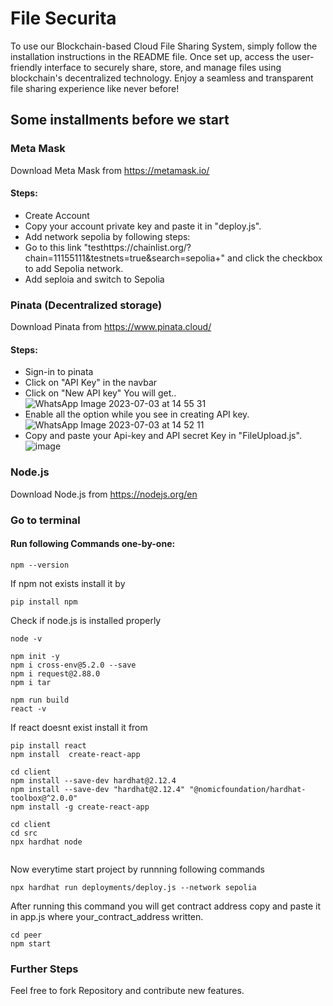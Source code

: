 # File Securita
To use our Blockchain-based Cloud File Sharing System, simply follow the installation instructions in the README file. Once set up, access the user-friendly interface to securely share, store, and manage files using blockchain's decentralized technology. Enjoy a seamless and transparent file sharing experience like never before!

## Some installments before we start
### Meta Mask
Download  Meta Mask from https://metamask.io/ 
<br>
#### Steps:
* Create Account
* Copy your account private key and paste it in "deploy.js".
* Add network sepolia by following steps:
* Go to this link "testhttps://chainlist.org/?chain=11155111&testnets=true&search=sepolia+" and click the checkbox to add Sepolia network.
* Add seploia and switch to Sepolia
### Pinata (Decentralized storage)
Download  Pinata from https://www.pinata.cloud/
<br>
#### Steps:
* Sign-in to pinata
* Click on "API Key" in the navbar
* Click on "New API key" You will get..
  ![WhatsApp Image 2023-07-03 at 14 55 31](https://github.com/komal5689/Blockchain-based-file-sharing-system/assets/109617644/16107357-3dbb-4c27-8591-d99e71b5fa4a)
* Enable all the option while you see in creating API key.
  ![WhatsApp Image 2023-07-03 at 14 52 11](https://github.com/komal5689/Blockchain-based-file-sharing-system/assets/109617644/d4e76775-dcf5-4371-b206-0db88695bab2)
* Copy and paste your Api-key and API secret Key in "FileUpload.js".
    ![image](https://github.com/komal5689/Blockchain-based-file-sharing-system/assets/109617644/933ae2aa-8445-4913-bd8e-3229ec49c32d)

### Node.js
Download  Node.js from https://nodejs.org/en
### Go to terminal
#### Run following Commands one-by-one:
```
npm --version
```
If npm not exists install it by
```
pip install npm
```
Check if node.js is installed properly
```
node -v 
```
```
npm init -y 
npm i cross-env@5.2.0 --save
npm i request@2.88.0
npm i tar

npm run build
react -v
```
If react doesnt exist install it from
```
pip install react
npm install  create-react-app
```
```
cd client
npm install --save-dev hardhat@2.12.4
npm install --save-dev "hardhat@2.12.4" "@nomicfoundation/hardhat-toolbox@^2.0.0"
npm install -g create-react-app
```
```
cd client
cd src
npx hardhat node


```
Now everytime start project by runnning following commands
```
npx hardhat run deployments/deploy.js --network sepolia
```
After running this command you will get contract address copy and paste it in app.js where your_contract_address written.
```
cd peer
npm start
```
### Further Steps
Feel free to fork Repository and contribute new features.
